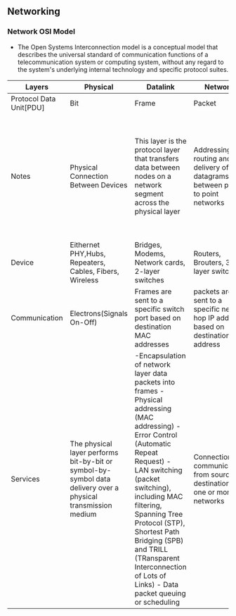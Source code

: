 
## Networking

### Network OSI Model

- The Open Systems Interconnection model is a conceptual model that describes the universal standard of communication functions of a telecommunication system or computing system, without any regard to the system's underlying internal technology and specific protocol suites. 

| Layers | Physical | Datalink | Network | Transport | Session | Presentation | Application |
| -------| -------- | -------- | ------- | --------- | ------- | ------------ | ----------- |
| Protocol Data Unit[PDU] | Bit | Frame | Packet | Segment/Datagram | Data | Data | Data |
| Notes | Physical Connection Between Devices | This layer is the protocol layer that transfers data between nodes on a network segment across the physical layer | Addressing routing and delivery of datagrams between point to point networks | reliable delivery of segments between points on a network | interhost communication , managing session between applications.It provides services such as connection-oriented communication, reliability, flow control, and multiplexing. | Data representation , encryption decryption, converting machine dependent data to machine independent data | Network processes to the applications like web applications , Emails, Messengers |
| Device | Eithernet PHY,Hubs, Repeaters, Cables, Fibers, Wireless | Bridges, Modems, Network cards, 2-layer switches | Routers, Brouters, 3-layer switches | Gateways, Firewalls | Gateways, Firewalls, PC’s | Gateways, Firewalls, PC's | Gateways,Firewalls, all end devices like PC’s, Phones, Servers |
| Communication | Electrons(Signals On-Off) | Frames are sent to a specific switch port based on destination MAC addresses | packets are sent to a specific next-hop IP address, based on destination IP address | Reliable Communication on IP:Ports | Data communication on IPs and Ports on IPs and Ports on Protocals like TCP,UDP,HTTP| Data Communication on IPs and Ports on Protocals like TCP,UDP,HTTP | Data Communication on IPs and Ports on Protocals like TCP,UDP,HTTP |
| Services | The physical layer performs bit-by-bit or symbol-by-symbol data delivery over a physical transmission medium | -Encapsulation of network layer data packets into frames -Physical addressing (MAC addressing) -Error Control (Automatic Repeat Request) - LAN switching (packet switching), including MAC filtering, Spanning Tree Protocol (STP), Shortest Path Bridging (SPB) and TRILL (TRansparent Interconnection of Lots of Links) - Data packet queuing or scheduling | Connectionless communication from source to destination via one or more networks | - Connection oriented communication as a data stream . - Order or delivery . - Reliability . - Flow Control . - Multiplexing: Ports can provide multiple end points on a single node. | - Session checkoint of recovery. - Authentication. - Authorization. | - Data conversion. - Charcode translation . - Compression . - Encryption-Decryption . - Serialization | - Process-Process Communication. - RESTFul Communication - gPRC,SMTP Communication via applications, Client-Server , Peer-Peer networking model implementations |
